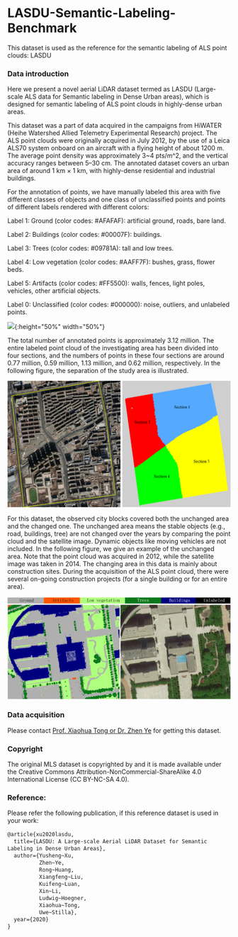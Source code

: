 # LASDU-Semantic-Labeling-Benchmark

This dataset is used as the reference for the semantic labeling of ALS point clouds: LASDU

### Data introduction

Here we present a  novel  aerial  LiDAR  dataset  termed  as LASDU (Large-scale ALS data for Semantic labeling in Dense Urban areas), which is designed for semantic labeling of ALS point clouds in highly-dense urban areas.

This dataset was a part of data acquired in the campaigns from HiWATER (Heihe Watershed Allied Telemetry Experimental Research) project.  The ALS point clouds were originally acquired in July 2012, by the use of a Leica ALS70 system onboard on an aircraft with a flying height of about 1200 m. The average point density was approximately 3~4 pts/m^2, and the vertical accuracy ranges between 5–30 cm. The annotated dataset covers an urban area of around 1 km × 1 km, with highly-dense residential and industrial buildings. 

For the annotation of points, we have manually labeled this area with five different classes of objects and one class of unclassified points and points of different labels rendered with different colors:

Label 1: Ground (color codes: #AFAFAF): artificial ground, roads, bare land.

Label 2: Buildings (color codes: #00007F): buildings.

Label 3: Trees (color codes: #09781A): tall and low trees.

Label 4: Low vegetation (color codes: #AAFF7F): bushes, grass, flower beds.

Label 5: Artifacts (color codes: #FF5500): walls, fences, light poles, vehicles, other artificial objects.

Label 0: Unclassified (color codes: #000000): noise, outliers, and unlabeled points.

![](/figures/LASDU_ColorMap.png){:height="50%" width="50%"}

The total number of annotated points is approximately 3.12 million. The entire labeled point cloud of the investigating area has been divided into four sections, and the numbers of points in these four sections are around 0.77 million, 0.59 million, 1.13 million, and 0.62 million, respectively. In the following figure, the separation of the study area is illustrated.

![Illustration](/figures/LASDU_Map_Sections.png)

For this dataset, the observed city blocks covered both the unchanged area and the changed one. The unchanged area means the stable objects (e.g., road, buildings, tree) are not changed over the years by comparing the point cloud and the satellite image. Dynamic objects like moving vehicles are not included. In the following figure, we give an example of the unchanged area. Note that the point cloud was acquired in 2012, while the satellite image was taken in 2014. The changing area in this data is mainly about construction sites. During the acquisition of the ALS point cloud, there were several on-going construction projects (for a single building or for an entire area).

![Illustration](/figures/LASDU_Details.png)

### Data acquisition

Please contact [Prof. Xiaohua Tong or Dr. Zhen Ye](http://www.pf.bgu.tum.de/sta.html) for getting this dataset. 

### Copyright
The original MLS dataset is copyrighted by  and it is made available under the Creative Commons Attribution-NonCommercial-ShareAlike 4.0 International License (CC BY-NC-SA 4.0).

### Reference:

Please refer the following publication, if this reference dataset is used in your work:

```
@article{xu2020lasdu,
  title={LASDU: A Large-scale Aerial LiDAR Dataset for Semantic Labeling in Dense Urban Areas},
  author={Yusheng~Xu,
          Zhen~Ye,        
          Rong~Huang,
          Xiangfeng~Liu,
          Kuifeng~Luan,
          Xin~Li,
          Ludwig~Hoegner,
          Xiaohua~Tong,
          Uwe~Stilla},
  year={2020}
}
```

